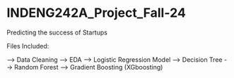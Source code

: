 # INDENG242A_Project_Fall-24

Predicting the success of Startups

Files Included:

--> Data Cleaning 
--> EDA 
--> Logistic Regression Model 
--> Decision Tree 
--> Random Forest 
--> Gradient Boosting (XGboosting)

